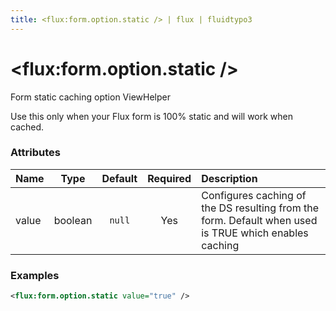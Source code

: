 ```yaml
---
title: <flux:form.option.static /> | flux | fluidtypo3
---
```


# <flux:form.option.static />

Form static caching option ViewHelper

Use this only when your Flux form is 100% static and will work when cached.

### Attributes

| Name | Type | Default | Required | Description |
|:-----|:----:|:-------:|:--------:|:------------|
| value | boolean | `null` | Yes | Configures caching of the DS resulting from the form. Default when used is TRUE which enables caching |

### Examples

```xml
<flux:form.option.static value="true" />
```
